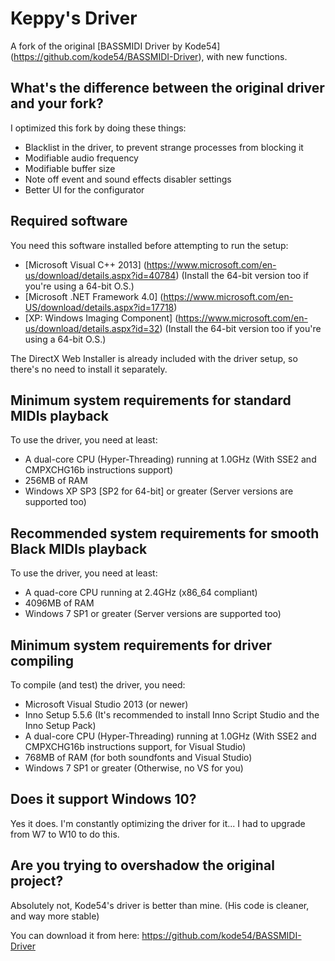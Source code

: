 # Keppy's Driver
A fork of the original [BASSMIDI Driver by Kode54] (https://github.com/kode54/BASSMIDI-Driver), with new functions.

## What's the difference between the original driver and your fork?
I optimized this fork by doing these things:
- Blacklist in the driver, to prevent strange processes from blocking it
- Modifiable audio frequency
- Modifiable buffer size
- Note off event and sound effects disabler settings
- Better UI for the configurator

## Required software
You need this software installed before attempting to run the setup:
- [Microsoft Visual C++ 2013] (https://www.microsoft.com/en-us/download/details.aspx?id=40784) (Install the 64-bit version too if you're using a 64-bit O.S.)
- [Microsoft .NET Framework 4.0] (https://www.microsoft.com/en-US/download/details.aspx?id=17718)
- [XP: Windows Imaging Component] (https://www.microsoft.com/en-us/download/details.aspx?id=32) (Install the 64-bit version too if you're using a 64-bit O.S.)

The DirectX Web Installer is already included with the driver setup, so there's no need to install it separately.

## Minimum system requirements for standard MIDIs playback
To use the driver, you need at least:
- A dual-core CPU (Hyper-Threading) running at 1.0GHz (With SSE2 and CMPXCHG16b instructions support)
- 256MB of RAM
- Windows XP SP3 [SP2 for 64-bit] or greater (Server versions are supported too)

## Recommended system requirements for smooth Black MIDIs playback
To use the driver, you need at least:
- A quad-core CPU running at 2.4GHz (x86_64 compliant)
- 4096MB of RAM
- Windows 7 SP1 or greater (Server versions are supported too)

## Minimum system requirements for driver compiling
To compile (and test) the driver, you need:
- Microsoft Visual Studio 2013 (or newer)
- Inno Setup 5.5.6 (It's recommended to install Inno Script Studio and the Inno Setup Pack)
- A dual-core CPU (Hyper-Threading) running at 1.0GHz (With SSE2 and CMPXCHG16b instructions support, for Visual Studio)
- 768MB of RAM (for both soundfonts and Visual Studio)
- Windows 7 SP1 or greater (Otherwise, no VS for you)

## Does it support Windows 10?
Yes it does. I'm constantly optimizing the driver for it... I had to upgrade from W7 to W10 to do this.

## Are you trying to overshadow the original project?
Absolutely not, Kode54's driver is better than mine. (His code is cleaner, and way more stable)

You can download it from here: https://github.com/kode54/BASSMIDI-Driver
